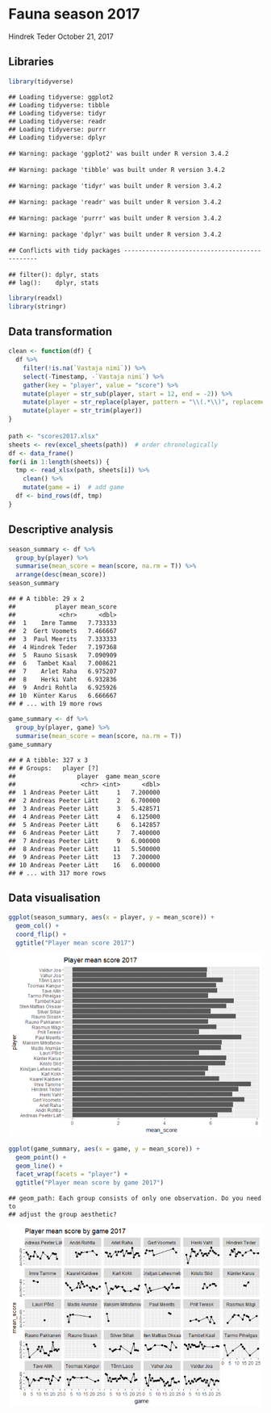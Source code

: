 Fauna season 2017
================
Hindrek Teder
October 21, 2017

Libraries
---------

``` r
library(tidyverse)
```

    ## Loading tidyverse: ggplot2
    ## Loading tidyverse: tibble
    ## Loading tidyverse: tidyr
    ## Loading tidyverse: readr
    ## Loading tidyverse: purrr
    ## Loading tidyverse: dplyr

    ## Warning: package 'ggplot2' was built under R version 3.4.2

    ## Warning: package 'tibble' was built under R version 3.4.2

    ## Warning: package 'tidyr' was built under R version 3.4.2

    ## Warning: package 'readr' was built under R version 3.4.2

    ## Warning: package 'purrr' was built under R version 3.4.2

    ## Warning: package 'dplyr' was built under R version 3.4.2

    ## Conflicts with tidy packages ----------------------------------------------

    ## filter(): dplyr, stats
    ## lag():    dplyr, stats

``` r
library(readxl)
library(stringr)
```

Data transformation
-------------------

``` r
clean <- function(df) {
  df %>%
    filter(!is.na(`Vastaja nimi`)) %>%
    select(-Timestamp, -`Vastaja nimi`) %>%
    gather(key = "player", value = "score") %>%
    mutate(player = str_sub(player, start = 12, end = -2)) %>%
    mutate(player = str_replace(player, pattern = "\\(.*\\)", replacement = "")) %>%
    mutate(player = str_trim(player))
}

path <- "scores2017.xlsx"
sheets <- rev(excel_sheets(path))  # order chronologically
df <- data_frame()
for(i in 1:length(sheets)) {
  tmp <- read_xlsx(path, sheets[i]) %>%
    clean() %>%
    mutate(game = i)  # add game
  df <- bind_rows(df, tmp)
}
```

Descriptive analysis
--------------------

``` r
season_summary <- df %>%
  group_by(player) %>%
  summarise(mean_score = mean(score, na.rm = T)) %>%
  arrange(desc(mean_score))
season_summary
```

    ## # A tibble: 29 x 2
    ##           player mean_score
    ##            <chr>      <dbl>
    ##  1    Imre Tamme   7.733333
    ##  2  Gert Voomets   7.466667
    ##  3  Paul Meerits   7.333333
    ##  4 Hindrek Teder   7.197368
    ##  5  Rauno Sisask   7.090909
    ##  6   Tambet Kaal   7.008621
    ##  7    Arlet Raha   6.975207
    ##  8    Herki Vaht   6.932836
    ##  9  Andri Rohtla   6.925926
    ## 10  Künter Karus   6.666667
    ## # ... with 19 more rows

``` r
game_summary <- df %>%
  group_by(player, game) %>%
  summarise(mean_score = mean(score, na.rm = T))
game_summary
```

    ## # A tibble: 327 x 3
    ## # Groups:   player [?]
    ##                 player  game mean_score
    ##                  <chr> <int>      <dbl>
    ##  1 Andreas Peeter Lätt     1   7.200000
    ##  2 Andreas Peeter Lätt     2   6.700000
    ##  3 Andreas Peeter Lätt     3   5.428571
    ##  4 Andreas Peeter Lätt     4   6.125000
    ##  5 Andreas Peeter Lätt     6   6.142857
    ##  6 Andreas Peeter Lätt     7   7.400000
    ##  7 Andreas Peeter Lätt     9   6.000000
    ##  8 Andreas Peeter Lätt    11   5.500000
    ##  9 Andreas Peeter Lätt    13   7.200000
    ## 10 Andreas Peeter Lätt    16   6.000000
    ## # ... with 317 more rows

Data visualisation
------------------

``` r
ggplot(season_summary, aes(x = player, y = mean_score)) +
  geom_col() +
  coord_flip() +
  ggtitle("Player mean score 2017")
```

![](season2017_files/figure-markdown_github-ascii_identifiers/unnamed-chunk-4-1.png)

``` r
ggplot(game_summary, aes(x = game, y = mean_score)) +
  geom_point() +
  geom_line() +
  facet_wrap(facets = "player") +
  ggtitle("Player mean score by game 2017")
```

    ## geom_path: Each group consists of only one observation. Do you need to
    ## adjust the group aesthetic?

![](season2017_files/figure-markdown_github-ascii_identifiers/unnamed-chunk-4-2.png)
